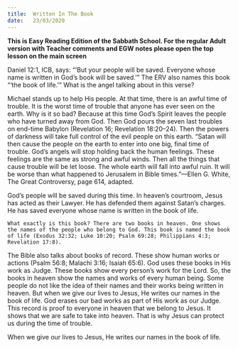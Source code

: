 ```yaml
---
title:  Written In The Book
date:   23/03/2020
---
```


**This is Easy Reading Edition of the Sabbath School. For the regular Adult version with Teacher comments and EGW notes please open the top lesson on the main screen** 

Daniel 12:1, ICB, says: “‘But your people will be saved. Everyone whose name is written in God’s book will be saved.’” The ERV also names this book “‘the book of life.’” What is the angel talking about in this verse?

Michael stands up to help His people. At that time, there is an awful time of trouble. It is the worst time of trouble that anyone has ever seen on the earth. Why is it so bad? Because at this time God’s Spirit leaves the people who have turned away from God. Then God pours the seven last troubles on end-time Babylon (Revelation 16; Revelation 18:20–24). Then the powers of darkness will take full control of the evil people on this earth. “Satan will then cause the people on the earth to enter into one big, final time of trouble. God’s angels will stop holding back the human feelings. These feelings are the same as strong and awful winds. Then all the things that cause trouble will be let loose. The whole earth will fall into awful ruin. It will be worse than what happened to Jerusalem in Bible times.”—Ellen G. White, The Great Controversy, page 614, adapted.

God’s people will be saved during this time. In heaven’s courtroom, Jesus has acted as their Lawyer. He has defended them against Satan’s charges. He has saved everyone whose name is written in the book of life.

`What exactly is this book? There are two books in heaven. One shows the names of the people who belong to God. This book is named the book of life (Exodus 32:32; Luke 10:20; Psalm 69:28; Philippians 4:3; Revelation 17:8).`

The Bible also talks about books of record. These show human works or actions (Psalm 56:8; Malachi 3:16; Isaiah 65:6). God uses these books in His work as Judge. These books show every person’s work for the Lord. So, the books in heaven show the names and works of every human being. Some people do not like the idea of their names and their works being written in heaven. But when we give our lives to Jesus, He writes our names in the book of life. God erases our bad works as part of His work as our Judge. This record is proof to everyone in heaven that we belong to Jesus. It shows that we are safe to take into heaven. That is why Jesus can protect us during the time of trouble.

When we give our lives to Jesus, He writes our names in the book of life.
